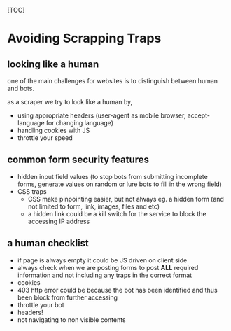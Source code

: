 [TOC]

# Avoiding Scrapping Traps

## looking like a human

one of the main challenges for websites is to distinguish between human and bots.

as a scraper we try to look like a human by,

- using appropriate headers (user-agent as mobile browser, accept-language for changing language)
- handling cookies with JS
- throttle your speed

## common form security features

- hidden input field values (to stop bots from submitting incomplete forms, generate values on random or lure bots to fill in the wrong field)
- CSS traps 
  - CSS make pinpointing easier, but not always eg. a hidden form (and not limited to form, link, images, files and etc)
  - a hidden link could be a kill switch for the service to block the accessing IP address

## a human checklist

- if page is always empty it could be JS driven on client side
- always check when we are posting forms to post **ALL** required information and not including any traps in the correct format
- cookies
- 403 http error could be because the bot has been identified and thus been block from further accessing
- throttle your bot
- headers!
- not navigating to non visible contents